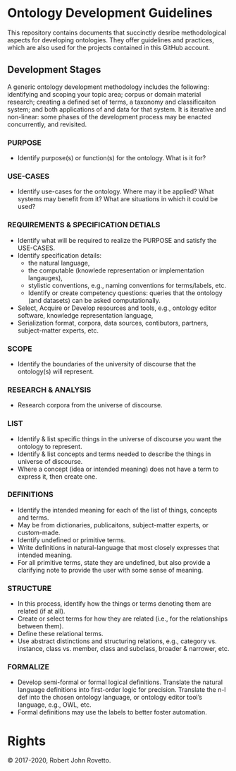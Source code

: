 # Ontology Development Guidelines
This repository contains documents that succinctly desribe methodological aspects for developing ontologies. They offer guidelines and practices, which are also used for the projects contained in this GitHub account. 

## Development Stages
A generic ontology development methodology includes the following: identifying and scoping your topic area; corpus or domain material research; creating a defined set of terms, a taxonomy and classificaiton system; and both applications of and data for that system. It is iterative and non-linear: some phases of the development process may be enacted concurrently, and revisited.

### PURPOSE
- Identify purpose(s) or function(s) for the ontology. What is it for?

### USE-CASES
- Identify use-cases for the ontology. Where may it be applied? What systems may benefit from it? What are situations in which it could be used?

### REQUIREMENTS & SPECIFICATION DETIALS
- Identify what will be required to realize the PURPOSE and satisfy the USE-CASES. 
- Identify specification details: 
	- the natural language, 
	- the computable (knowlede representation or implementation langauges), 
	- stylistic conventions, e.g., naming conventions for terms/labels, etc.  
	- Identify or create competency questions: queries that the ontology (and datasets) can be asked computationally.
- Select, Acquire or Develop resources and tools, e.g., ontology editor software, knowledge representation language, 
- Serialization format, corpora, data sources, contibutors, partners, subject-matter experts, etc.

### SCOPE
- Identify the boundaries of the university of discourse  that the ontology(s) will represent.

### RESEARCH & ANALYSIS
- Research corpora from the universe of discourse.

### LIST
- Identify & list specific things in the universe of discourse you want the ontology to represent.
- Identify & list concepts and terms needed to describe the things in universe of discourse. 
- Where a concept (idea or intended meaning) does not have a term to express it, then create one.

### DEFINITIONS
- Identify the intended meaning for each of the list of things, concepts and terms.
- May be from dictionaries, publicaitons, subject-matter experts, or custom-made. 
- Identify undefined or primitive terms. 
- Write definitions in natural-language that most closely expresses that intended meaning.
- For all primitive terms, state they are undefined, but also provide a clarifying note to provide the user with some sense of meaning. 

### STRUCTURE
- In this process, identify how the things or terms denoting them are related (if at all).
 - Create or select terms for how they are related (i.e., for the relationships between them).
 - Define these relational terms.
 - Use abstract distinctions and structuring relations, e.g., category vs. instance, class vs. member, class and subclass, broader & narrower, etc. 

### FORMALIZE
- Develop semi-formal or formal logical definitions. Translate the natural language definitions into first-order logic for precision. Translate the n-l def into the chosen ontology language, or ontology editor tool’s language, e.g., OWL, etc.
- Formal definitions may use the labels to better foster automation.
	      

# Rights
© 2017-2020, Robert John Rovetto.

